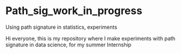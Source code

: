 # Path_sig_work_in_progress
Using path signature in statistics, experiments


Hi everyone, this is my repository where I make experiments with path signature in data science, for my summer Internship
